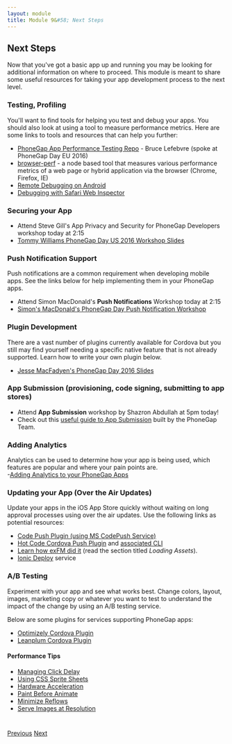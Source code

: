 ```yaml
---
layout: module
title: Module 9&#58; Next Steps
---
```


## Next Steps
Now that you've got a basic app up and running you may be looking for additional information on where to proceed. This module is meant to share some useful resources for taking your app development process to the next level.

### Testing, Profiling
You'll want to find tools for helping you test and debug your apps. You should also look at using a tool to measure performance metrics. Here are some
links to tools and resources that can help you further:

  - [PhoneGap App Performance Testing Repo](https://github.com/blefebvre/pg-app-perf) - Bruce Lefebvre (spoke at PhoneGap Day EU 2016)
  - [browser-perf](https://github.com/axemclion/browser-perf) - a node based tool that measures various performance metrics of a web page or hybrid application via the browser (Chrome, Firefox, IE)
  - [Remote Debugging on Android](http://geeklearning.io/apache-cordova-and-remote-debugging-on-android/)
  - [Debugging with Safari Web Inspector](http://phonegap-tips.com/articles/debugging-ios-phonegap-apps-with-safaris-web-inspector.html)

### Securing your App
- Attend Steve Gill's App Privacy and Security for PhoneGap Developers workshop today at 2:15
- [Tommy Williams PhoneGap Day US 2016 Workshop Slides](http://devgeeks.github.io/pixfor-vulnerable/assets/player/KeynoteDHTMLPlayer.html)

### Push Notification Support
Push notifications are a common requirement when developing mobile apps. See the links below for help implementing them in your PhoneGap apps.
- Attend Simon MacDonald's **Push Notifications** Workshop today at 2:15
- [Simon's MacDonald's PhoneGap Day Push Notification Workshop](http://macdonst.github.io/push-workshop/)

### Plugin Development  
There are a vast number of plugins currently available for Cordova but you still may find yourself needing a specific native feature that is not already
  supported. Learn how to write your own plugin below.

- [Jesse MacFadyen's PhoneGap Day 2016 Slides](http://purplecabbage.github.io/slides/pgd16Plugins/index.html)

### App Submission (provisioning, code signing, submitting to app stores)
- Attend **App Submission** workshop by Shazron Abdullah at 5pm today!
- Check out this [useful guide to App Submission](https://github.com/timkim/phonegap-day-workshop-app-submission/wiki) built by the PhoneGap Team.  

### Adding Analytics
Analytics can be used to determine how your app is being used, which features are popular and where your pain points are.  
-[Adding Analytics to your PhoneGap Apps](http://phonegap.com/blog/2015/08/18/adding-analytics-to-your-phonegap-app/)

### Updating your App (Over the Air Updates)
Update your apps in the iOS App Store quickly without waiting on long approval processes using over the air updates. Use the following links as potential resources:

- [Code Push Plugin (using MS CodePush Service)](https://www.npmjs.com/package/cordova-plugin-code-push)
- [Hot Code Cordova Push Plugin](https://www.npmjs.com/package/cordova-plugin-code-push) and [associated CLI](https://www.npmjs.com/package/cordova-hot-code-push-cli)     
- [Learn how exFM did it](http://phonegap.com/blog/2013/04/23/story-behind-exfm/) (read the section titled *Loading Assets*).        
- [Ionic Deploy](http://docs.ionic.io/docs/deploy-from-scratch) service

### A/B Testing
Experiment with your app and see what works best. Change colors, layout, images, marketing copy or whatever you want to test to
  understand the impact of the change by using an A/B testing service.

Below are some plugins for services supporting PhoneGap apps:  

- [Optimizely Cordova Plugin](https://github.com/optimizely/optimizely-cordova-plugin)
- [Leanplum Cordova Plugin](https://github.com/Telerik-Verified-Plugins/Leanplum/blob/master/doc/index.md)

#### Performance Tips
+ [Managing Click Delay](guides/managing-click-delay.html)
+ [Using CSS Sprite Sheets](guides/perf-tip-css-sprite-sheets.html)
+ [Hardware Acceleration](guides/perf-tip-hardware-acceleration.html)
+ [Paint Before Animate](guides/perf_tip_paint_before_you_animate.html)
+ [Minimize Reflows](guides/perf-tip-minimize-reflows.html)
+ [Serve Images at Resolution](guides/perf-tip-serve-images-at-resolution.html)

<div class="row" style="margin-top:40px;">
<div class="col-sm-12">
<a href="lesson8.html" class="btn btn-default"><i class="glyphicon glyphicon-chevron-left"></i> Previous</a>
<a href="lesson10.html" class="btn btn-default pull-right">Next <i class="glyphicon
glyphicon-chevron-right"></i></a>

</div>
</div>
